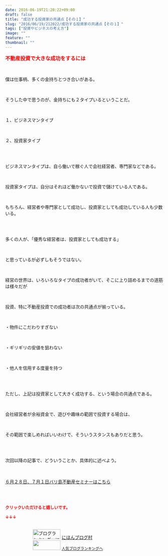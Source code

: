 ```yaml
---
date: 2016-06-19T21:20:22+09:00
draft: false
title: "成功する投資家の共通点【その１】"
slug: "2016/06/19/212022/成功する投資家の共通点【その１】"
tags: ["投資やビジネスの考え方"]
image: ""
feature: ""
thumbnail: ""
---
```

<p><font color="#ff0000" size="3"><strong>不動産投資で大きな成功をするには</strong></font></p><br/><p>僕は仕事柄、多くの金持ちとつき合いがある。</p><br/><p>そうした中で思うのが、金持ちにも２タイプいるということだ。</p><br/><p>１、ビジネスマンタイプ</p><br/><p>２、投資家タイプ</p><br/><p><br/>ビジネスマンタイプは、自ら働いで稼ぐ人で会社経営者、専門家などである。</p><br/><p>投資家タイプは、自分はそれほど働かないで投資で儲けている人である。</p><br/><p>もちろん、経営者や専門家として成功し、投資家としても成功している人も少数いる。</p><br/><p><br/>多くの人が、「優秀な経営者は、投資家としても成功する」</p><br/><p>と思っているが必ずしもそうではない。</p><br/><p>経営の世界は、いろいろなタイプの成功者がいて、そこに上り詰めるまでの道筋は様々だが</p><br/><p>投資、特に不動産投資での成功者は次の共通点が揃っている。</p><br/><p>・物件にこだわりすぎない</p><br/><p>・ギリギリの安値を狙わない</p><br/><p>・他人を信用する度量を持つ</p><br/><p><br/>ただし、上記は投資家として大きく成功する、という場合の共通点である。</p><br/><p>会社経営者が余裕資金で、遊びや趣味の範囲で投資する場合は、</p><br/><p>その範囲で楽しめればいいわけで、そういうスタンスもありだと思う。</p><br/><p><br/>次回以降の記事で、どういうことか、具体的に述べよう。</p><p target="_blank"><br/><br/><a href="iin.co.jp">６月２８日、７月１日バリ島不動産セミナーはこちら</a> </p><p><br/><br/></p><p><font color="#ff0000" size="2"><strong>クリックいただけると嬉しいです。<br/></strong></font></p><p><font color="#ff0000" size="2"><strong>↓↓↓</strong></font></p><p><br/><a href="ranking.html" target="_blank"><img border="0" alt="ブログランキング・にほんブログ村へ" src="data:image/svg+xml;charset=utf-8,%3Csvg%20xmlns%3D%22http%3A%2F%2Fwww.w3.org%2F2000%2Fsvg%22%20title%3D%22Placeholder%20for%20Images%22%20role%3D%22presentation%22%20viewBox%3D%220%200%2088%2031%22%20%2F%3E" width="88" height="31" data-src="https://img-proxy.blog-video.jp/images?url=http%3A%2F%2Fwww.blogmura.com%2Fimg%2Fwww88_31.gif" style="aspect-ratio: auto 88 / 31;"/><noscript><img border="0" alt="ブログランキング・にほんブログ村へ" src="https://img-proxy.blog-video.jp/images?url=http%3A%2F%2Fwww.blogmura.com%2Fimg%2Fwww88_31.gif" width="88" height="31"></noscript></a> <a href="ranking.html" target="_blank">にほんブログ村</a> <br/><a title="人気ブログランキングへ" href="link.php?1804582"><img border="0" src="data:image/svg+xml;charset=utf-8,%3Csvg%20xmlns%3D%22http%3A%2F%2Fwww.w3.org%2F2000%2Fsvg%22%20title%3D%22Placeholder%20for%20Images%22%20role%3D%22presentation%22%20viewBox%3D%220%200%2088%2031%22%20%2F%3E" width="88" height="31" data-src="https://blog.with2.net/img/banner/banner_22.gif" style="aspect-ratio: auto 88 / 31;"/><noscript><img border="0" src="https://blog.with2.net/img/banner/banner_22.gif" width="88" height="31"></noscript></a> <a style="FONT-SIZE: 12px" href="link.php?1804582">人気ブログランキングへ</a> </p>

